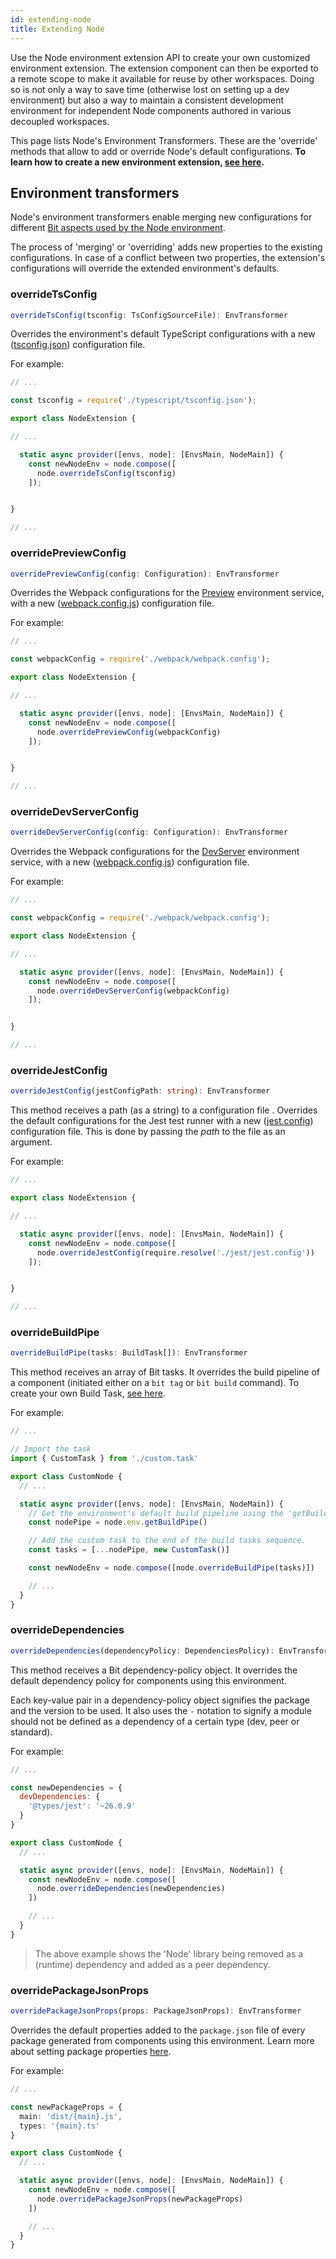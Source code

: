 ```yaml
---
id: extending-node
title: Extending Node
---
```


Use the Node environment extension API to create your own customized environment extension. The extension component can then be exported to a remote scope to make it available for reuse by other workspaces. Doing so is not only a way to save time (otherwise lost on setting up a dev environment) but also a way to maintain a consistent development environment for independent Node components authored in various decoupled workspaces.

This page lists Node's Environment Transformers. These are the 'override' methods that allow to add or override Node's default configurations.
**To learn how to create a new environment extension, [see here](/building-with-bit/environments).**

## Environment transformers

Node's environment transformers enable merging new configurations for different [Bit aspects used by the Node environment](/building-with-bit/environments).

The process of 'merging' or 'overriding' adds new properties to the existing configurations. In case of a conflict between two properties, the extension's configurations will override the extended environment's defaults.

### overrideTsConfig

```ts
overrideTsConfig(tsconfig: TsConfigSourceFile): EnvTransformer
```

Overrides the environment's default TypeScript configurations with a new ([tsconfig.json](https://www.typescriptlang.org/handbook/tsconfig-json.html)) configuration file.

For example:

```ts
// ...

const tsconfig = require('./typescript/tsconfig.json');

export class NodeExtension {

// ...

  static async provider([envs, node]: [EnvsMain, NodeMain]) {
    const newNodeEnv = node.compose([
      node.overrideTsConfig(tsconfig)
    ]);


}

// ...
```

### overridePreviewConfig

```ts
overridePreviewConfig(config: Configuration): EnvTransformer
```

Overrides the Webpack configurations for the [Preview](/building-with-bit/environments#preview) environment service, with a new ([webpack.config.js](https://webpack.js.org/configuration/)) configuration file.

For example:

```ts
// ...

const webpackConfig = require('./webpack/webpack.config');

export class NodeExtension {

// ...

  static async provider([envs, node]: [EnvsMain, NodeMain]) {
    const newNodeEnv = node.compose([
      node.overridePreviewConfig(webpackConfig)
    ]);


}

// ...
```

### overrideDevServerConfig

```ts
overrideDevServerConfig(config: Configuration): EnvTransformer
```

Overrides the Webpack configurations for the [DevServer](/building-with-bit/environments#devserver) environment service, with a new ([webpack.config.js](https://webpack.js.org/configuration/)) configuration file.

For example:

```ts
// ...

const webpackConfig = require('./webpack/webpack.config');

export class NodeExtension {

// ...

  static async provider([envs, node]: [EnvsMain, NodeMain]) {
    const newNodeEnv = node.compose([
      node.overrideDevServerConfig(webpackConfig)
    ]);


}

// ...
```

### overrideJestConfig

```ts
overrideJestConfig(jestConfigPath: string): EnvTransformer
```

This method receives a path (as a string) to a configuration file . Overrides the default configurations for the Jest test runner with a new ([jest.config](https://jestjs.io/en/configuration)) configuration file. This is done by passing the _path_ to the file as an argument.

For example:

```ts
// ...

export class NodeExtension {

// ...

  static async provider([envs, node]: [EnvsMain, NodeMain]) {
    const newNodeEnv = node.compose([
      node.overrideJestConfig(require.resolve('./jest/jest.config'))
    ]);


}

// ...
```

### overrideBuildPipe

```ts
overrideBuildPipe(tasks: BuildTask[]): EnvTransformer
```

This method receives an array of Bit tasks. It overrides the build pipeline of a component (initiated either on a `bit tag` or `bit build` command). To create your own Build Task, [see here](/building-with-bit/build-pipeline).

For example:

```ts
// ...

// Import the task
import { CustomTask } from './custom.task'

export class CustomNode {
  // ...

  static async provider([envs, node]: [EnvsMain, NodeMain]) {
    // Get the environment's default build pipeline using the 'getBuildPipe' service handler
    const nodePipe = node.env.getBuildPipe()

    // Add the custom task to the end of the build tasks sequence.
    const tasks = [...nodePipe, new CustomTask()]

    const newNodeEnv = node.compose([node.overrideBuildPipe(tasks)])

    // ...
  }
}
```

### overrideDependencies

```ts
overrideDependencies(dependencyPolicy: DependenciesPolicy): EnvTransformer
```

This method receives a Bit dependency-policy object. It overrides the default dependency policy for components using this environment.

Each key-value pair in a dependency-policy object signifies the package and the version to be used. It also uses the `-` notation to signify a module should not be defined as a dependency of a certain type (dev, peer or standard).

For example:

```js
// ...

const newDependencies = {
  devDependencies: {
    '@types/jest': '~26.0.9'
  }
}

export class CustomNode {
  // ...

  static async provider([envs, node]: [EnvsMain, NodeMain]) {
    const newNodeEnv = node.compose([
      node.overrideDependencies(newDependencies)
    ])

    // ...
  }
}
```

> The above example shows the 'Node' library being removed as a (runtime) dependency and added as a peer dependency.

### overridePackageJsonProps

```ts
overridePackageJsonProps(props: PackageJsonProps): EnvTransformer
```

Overrides the default properties added to the `package.json` file of every package generated from components using this environment. Learn more about setting package properties [here](/building-with-bit/publishing-components).

For example:

```ts
// ...

const newPackageProps = {
  main: 'dist/{main}.js',
  types: '{main}.ts'
}

export class CustomNode {
  // ...

  static async provider([envs, node]: [EnvsMain, NodeMain]) {
    const newNodeEnv = node.compose([
      node.overridePackageJsonProps(newPackageProps)
    ])

    // ...
  }
}
```
